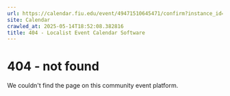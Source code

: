 ```yaml
---
url: https://calendar.fiu.edu/event/49471510645471/confirm?instance_id=49471510645472&return=https%3A%2F%2Fcalendar.fiu.edu%2Fcalendar%3Fevent_types%255B%255D%3D37290279036119
site: Calendar
crawled_at: 2025-05-14T18:52:08.382816
title: 404 - Localist Event Calendar Software
---
```


# 404 - not found
We couldn't find the page on this community event platform.
